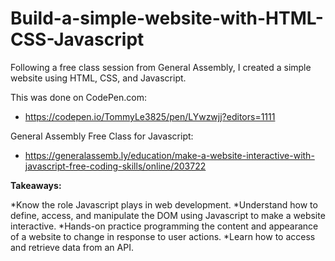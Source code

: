 # Build-a-simple-website-with-HTML-CSS-Javascript
Following a free class session from General Assembly, I created a simple website using HTML, CSS, and Javascript.

This was done on CodePen.com:

* https://codepen.io/TommyLe3825/pen/LYwzwjj?editors=1111

General Assembly Free Class for Javascript:

* https://generalassemb.ly/education/make-a-website-interactive-with-javascript-free-coding-skills/online/203722

**Takeaways:**

*Know the role Javascript plays in web development.
*Understand how to define, access, and manipulate the DOM using Javascript to make a website interactive.
*Hands-on practice programming the content and appearance of a website to change in response to user actions.
*Learn how to access and retrieve data from an API.
